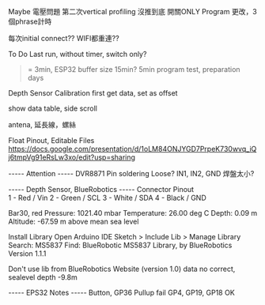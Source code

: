 Maybe 電壓問題
第二次vertical profiling 沒推到底
開關ONLY Program
更改，3個phrase計時

每次initial connect??
WIFI都重連??


To Do
Last run, without timer, switch only?
>= 3min, ESP32 buffer size 15min? 5min
program test, preparation days

Depth Sensor Calibration
first get data, set as offset

show data table, side scroll

antena, 延長線，螺絲


Float Pinout, Editable Files
https://docs.google.com/presentation/d/1oLM84ONJYGD7PrpeK730wvq_iQj6tmpVg91eRsLw3xo/edit?usp=sharing



----- Attention -----
DVR8871 Pin soldering Loose?
IN1, IN2, GND
焊盤太小?

----- Depth Sensor, BlueRobotics -----
Connector Pinout	
1 - Red / Vin
2 - Green / SCL
3 - White / SDA
4 - Black / GND



Bar30, red
Pressure: 1021.40 mbar
Temperature: 26.00 deg C
Depth: 0.09 m
Altitude: -67.59 m above mean sea level

Install Library
Open Arduino IDE
Sketch > Include Lib > Manage Library
Search: MS5837
Find: BlueRobotic MS5837 Library, by BlueRobotics
Version 1.1.1

Don't use lib from BlueRobotics Website (version 1.0)
data no correct, sealevel depth -9.8m


----- EPS32 Notes -----
Button, GP36 Pullup fail
GP4, GP19, GP18 OK 